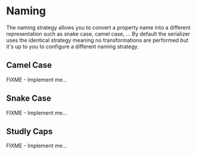 # Naming

The naming strategy allows you to convert a property name into a different representation such as snake case, camel 
case, ... By default the serializer uses the identical strategy meaning no transformations are performed but it's up 
to you to configure a different naming strategy.

## Camel Case

FIXME - Implement me...

## Snake Case

FIXME - Implement me...

## Studly Caps

FIXME - Implement me...

